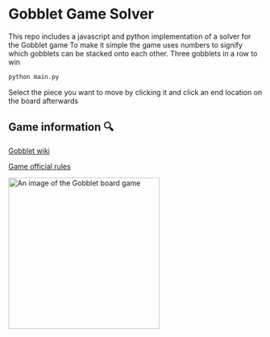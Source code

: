 # Gobblet Game Solver

This repo includes a javascript and python implementation of a solver for the Gobblet game
To make it simple the game uses numbers to signify which gobblets can be stacked onto each other.
Three gobblets in a row to win

```bash
python main.py
```

Select the piece you want to move by clicking it and click an end location on the board afterwards

## Game information 🔍

[Gobblet wiki](https://en.wikipedia.org/wiki/Gobblet)

[Game official rules](https://www.boardspace.net/gobblet/english/gobblet_rules.pdf)

<img title="Gobblet Game" alt="An image of the Gobblet board game" src="https://brightbean.com/cdn/shop/products/71dXqfCymPL._AC_SL1400_814x700.jpg?v=1674147347" width="300">


